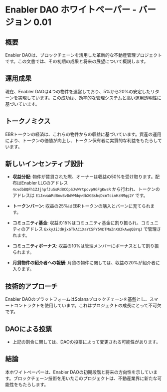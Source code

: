 # Enabler DAO ホワイトペーパー - バージョン 0.01

## 概要
Enabler DAOは、ブロックチェーンを活用した革新的な不動産管理プロジェクトです。この文書では、その初期の成果と将来の展望について概説します。

## 運用成果
現在、Enabler DAOは4つの物件を運営しており、5%から20%の安定したリターンを実現しています。この成功は、効率的な管理システムと高い運用透明性に基づいています。

## トークノミクス
EBRトークンの経済は、これらの物件からの収益に基づいています。資産の運用により、トークンの価値が向上し、トークン保有者に実質的な利益をもたらしています。

## 新しいインセンティブ設計
- **収益分配**: 物件が賃貸された際、オーナーは収益の50%を受け取ります。配布はEnabler LLCのアドレス `4cvdbBQFh1ZJjhpfJuSsRd8CCpSJvWrtpovp9GFgKwsR` から行われ、トークンのアドレスは `E1JxwaWRd8nw8vDdWMdqwdbXGBshqDcnTcinHzNMqg2Y` です。
- **トークンバーン**: 収益の25%はEBRトークンの購入とバーンに充てられます。
- **コミュニティ基金**: 収益の15%はコミュニティ基金に割り振られ、コミュニティのアドレス `ExkyJiJdHjx6TkACiXaYC5PY5VDTMaZnXU3kAwqQBrqJ` で管理されます。
- **コミュニティボーナス**: 収益の10%は管理メンバーにボーナスとして割り振られます。

- **月貸物件の紹介者への報酬**: 月貸の物件に関しては、収益の20%が紹介者に入ります。

## 技術的アプローチ
Enabler DAOのプラットフォームはSolanaブロックチェーンを基盤とし、スマートコントラクトを使用しています。これはプロジェクトの成長にとって不可欠です。

## DAOによる投票
- 上記の割合に関しては、DAOの投票によって変更される可能性があります。

## 結論
本ホワイトペーパーは、Enabler DAOの初期段階と将来の方向性を示しています。ブロックチェーン技術を用いたこのプロジェクトは、不動産業界に新たな可能性をもたらします。
